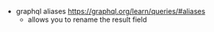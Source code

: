 - graphql aliases https://graphql.org/learn/queries/#aliases
  - allows you to rename the result field